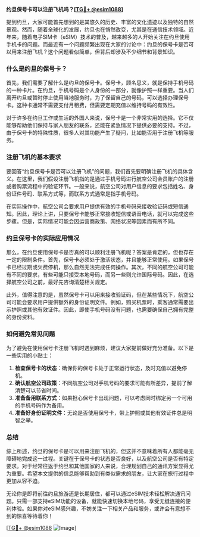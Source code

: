 **约旦保号卡可以注册飞机吗？[[TG💪+ @esim1088](https://t.me/s/esim1088)]**

提到约旦，大家可能首先想到的是其悠久的历史、丰富的文化遗迹以及独特的自然景观。然而，随着全球化的发展，约旦也在悄然改变，尤其是在通信技术领域。近年来，随着电子SIM卡（eSIM）技术的普及，越来越多的人开始关注在约旦使用手机卡的问题。而最近有一个问题频繁出现在大家的讨论中：约旦的保号卡是否可以用来注册飞机？这个问题看似简单，但背后却涉及不少细节和背景知识。

### 什么是约旦的保号卡？

首先，我们需要了解什么是约旦的保号卡。保号卡，顾名思义，就是保持手机号码的一种卡片。在约旦，手机号码是个人身份的一部分，就像护照一样重要。当人们离开约旦或暂时停止使用当地服务时，为了保留自己的号码，可以选择办理保号卡。这种卡通常不需要支付月租费，但需要定期充值以维持号码的有效性。

对于许多在约旦工作或生活的外国人来说，保号卡是一个非常实用的选择。它不仅能够帮助他们保持与家人朋友的联系，还能在紧急情况下提供必要的支持。不过，由于保号卡的特殊性质，很多人对其功能产生了疑问，比如能否用于注册飞机等服务。

### 注册飞机的基本要求

要回答“约旦保号卡是否可以注册飞机”的问题，我们首先要明确注册飞机的具体含义。在这里，我们假设注册飞机指的是通过手机号码进行航空公司会员账户的注册或者购票流程中的验证环节。一般来说，航空公司对用户信息的要求包括姓名、身份证件号码、联系方式等，而联系方式通常是指手机号码。

在实际操作中，航空公司会要求用户提供有效的手机号码来接收验证码或短信通知。因此，理论上讲，只要保号卡能够正常接收短信或语音电话，就可以完成这些步骤。但是，实际情况可能会因运营商政策、网络状况等因素而有所不同。

### 约旦保号卡的实际应用情况

那么，在约旦使用保号卡是否真的可以顺利注册飞机呢？答案是肯定的，但也存在一定的限制条件。首先，保号卡必须处于激活状态，并且能够正常使用。如果保号卡已经过期或欠费停机，那么自然无法完成任何操作。其次，不同的航空公司可能有不同的要求，有些可能只接受本地号码，而另一些则允许国际号码。因此，在选择航空公司之前，最好先咨询清楚相关规定。

此外，值得注意的是，虽然保号卡可以用来接收验证码，但在某些情况下，航空公司可能会要求用户提供额外的身份证明文件。例如，购买机票时，乘客通常需要出示护照或其他有效证件。因此，即使手机号码没有问题，也需要确保自己拥有完整的身份资料。

### 如何避免常见问题

为了避免在使用保号卡注册飞机时遇到麻烦，建议大家提前做好充分准备。以下是一些实用的小贴士：

1. **检查保号卡的状态**：确保你的保号卡处于正常运行状态，及时充值以避免停机。
2. **确认航空公司政策**：不同航空公司对手机号码的要求可能有所差异，提前了解清楚可以节省时间。
3. **准备备用联系方式**：如果担心保号卡出现问题，可以考虑同时绑定另一个可用的手机号码作为备用。
4. **准备好身份证明文件**：无论是否使用保号卡，带上护照或其他有效证件总是明智之举。

### 总结

综上所述，约旦的保号卡是可以用来注册飞机的，但这并不意味着所有人都能毫无障碍地完成这一过程。关键在于保号卡的状态是否良好，以及航空公司是否有特定要求。对于经常往返于约旦和其他国家的人来说，合理规划自己的通讯方案显得尤为重要。希望本文提供的信息能够帮助到有类似需求的朋友，让大家在旅行过程中更加从容不迫。

无论你是即将前往约旦旅游还是长期居住，都可以通过eSIM技术轻松解决通讯问题。只需一部支持eSIM功能的设备，就能快速切换本地号码，享受无缝连接的便利体验。如果你对eSIM感兴趣，不妨关注一下相关产品和服务，或许会有意想不到的惊喜等待着你！

[[TG💪+ @esim1088](https://t.me/s/esim1088) ![Image](https://i.postimg.cc/4NQfJmqS/Snipaste-2025-05-13-00-14-12.png)]